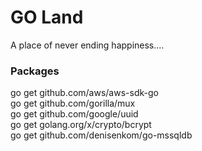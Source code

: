 # GO Land  
A place of never ending happiness....  

### Packages
go get github.com/aws/aws-sdk-go  
go get github.com/gorilla/mux  
go get github.com/google/uuid  
go get golang.org/x/crypto/bcrypt  
go get github.com/denisenkom/go-mssqldb  